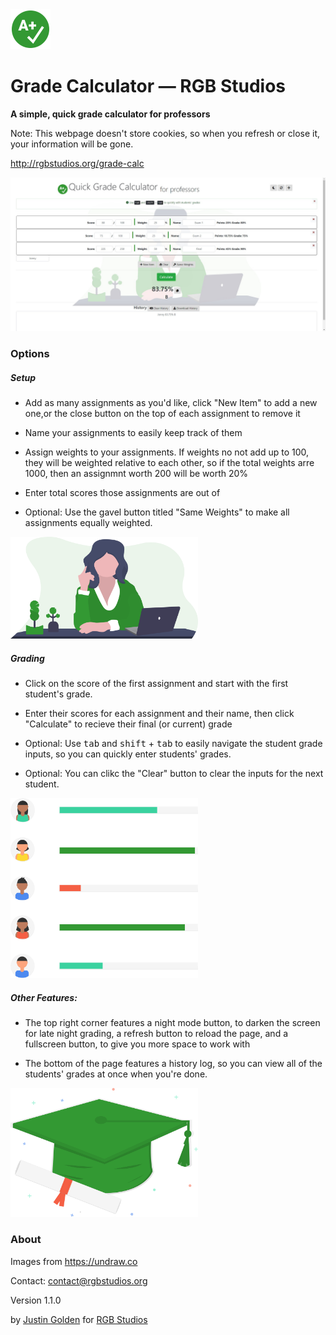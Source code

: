 <img src="img/icon.svg" width="64px">

# Grade Calculator &mdash; RGB Studios

**A simple, quick grade calculator for professors**

Note: This webpage doesn't store cookies, so when you refresh or close it, your information will be gone.

http://rgbstudios.org/grade-calc

<img src="img/screenshot.jpg">

### Options

##### Setup

- Add as many assignments as you'd like, click "New Item" to add a new one,or the close button on the top of each assignment to remove it

- Name your assignments to easily keep track of them

- Assign weights to your assignments. If weights no not add up to 100, they will be weighted relative to each other, so if the total weights arre 1000, then an assignmnt worth 200 will be worth 20%

- Enter total scores those assignments are out of

- Optional: Use the gavel button titled "Same Weights" to make all assignments equally weighted.

<img src="img/teacher.svg" width="300px">

##### Grading

- Click on the score of the first assignment and start with the first student's grade.

- Enter their scores for each assignment and their name, then click "Calculate" to recieve their final (or current) grade

- Optional: Use <kbd>tab</kbd> and <kbd>shift</kbd> + <kbd>tab</kbd> to easily navigate the student grade inputs, so you can quickly enter students' grades.

- Optional: You can clikc the "Clear" button to clear the inputs for the next student.

<img src="img/grades.svg" width="300px">

##### Other Features:

- The top right corner features a night mode button, to darken the screen for late night grading, a refresh button to reload the page, and a fullscreen button, to give you more space to work with

- The bottom of the page features a history log, so you can view all of the students' grades at once when you're done.

<img src="img/graduation.svg" width="300px">

### About

Images from https://undraw.co

Contact: [contact@rgbstudios.org](mailto:contact@rgbstudios.org)

Version 1.1.0

by [Justin Golden](https://justingolden21.github.io) for [RGB Studios](https://rgbstudios.org)
